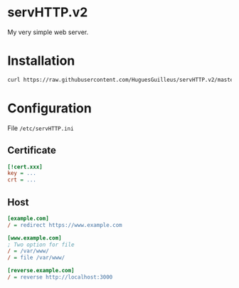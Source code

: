 # servHTTP.v2

My very simple web server.

# Installation

```bash
curl https://raw.githubusercontent.com/HuguesGuilleus/servHTTP.v2/master/install.bash | bash -s
```

# Configuration
File `/etc/servHTTP.ini`

## Certificate
```ini
[!cert.xxx]
key = ...
crt = ...
```

## Host
```ini
[example.com]
/ = redirect https://www.example.com

[www.example.com]
; Two option for file
/ = /var/www/
/ = file /var/www/

[reverse.example.com]
/ = reverse http://localhost:3000
```
